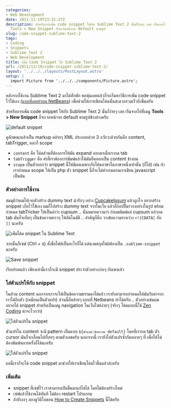 ```yaml
---
categories:
- Web Development
date: 2011-11-19T23:31:27Z
description: สำหรับการเพิ่ม code snippet ให้กับ Sublime Text 2 นั้นก็ง่ายๆ เลย เริ่มจากไปที่เมนู
  Tools > New Snippet ก็จะเจอหน้าจอ default ตามรูป
slug: code-snippet-sublime-text-2
tags:
- Coding
- Snippets
- Sublime Text 2
- Web Development
title: เพิ่ม Code Snippet ให้ Sublime Text 2
url: /2011/11/19/code-snippet-sublime-text-2/
layout: '../../../layouts/PostLayout.astro'
setup: |
  import Picture from '../../../components/Picture.astro';
---
```


หลังจากใช้งาน Sublime Text 2 มาได้สักพัก พอคุ้นเคยแล้วก็จะเริ่มหาวิธีการเพิ่ม code snippet ไว้ใช้เอง ([แบบที่เคยทำบน NetBeans](https://armno.in.th/2011/04/25/netbeans-tips-code-templates/)) เพื่อช่วยให้การเขียนโค้ดนั้นสะดวกรวดเร็วยิ่งขึ้นครับ

สำหรับการเพิ่ม code snippet ให้กับ Sublime Text 2 นั้นก็ง่ายๆ เลย เริ่มจากไปที่เมนู **Tools > New Snippet** ก็จะเจอหน้าจอ default ตามรูปข้างล่างครับ

![default snippet](https://files.armno.in.th/uploads/2011/11/default-snippet.jpg)

ดูลักษณะแล้วเป็น markup คล้ายๆ XML ประกอบด้วย 3 อวัยวะด้วยกันคือ content, tabTrigger, และก็ scope

* `content` คือ โค้ดส่วนที่ต้องการให้มัน expand ออกมาเมื่อเรากด tab
* `tabTrigger` คือ คำที่เราต้องการพิมพ์แล้วให้มันยืดออกเป็น content ข้างบน
* `scope` เป็นตัวบอกว่า snippet นี้ให้มีผลเฉพาะกับโค้ดภาษาใดภาษาหนึ่งเท่านั้น (ก็ได้) เช่น ถ้าเรากำหนด scope ให้เป็น php ตัว snippet นี้ก็จะไม่ทำงานตอนเราเขียน javascript เป็นต้น

### ตัวอย่างการใช้งาน

สมมุติว่าผมไปเจอตัวสร้าง dummy text น่ารักๆ อย่าง [CupcakeIpsum](http://cupcakeipsum.com/) แล้วถูกใจ อยากสร้าง snippet เก็บไว้ใช้เอง ผมก็ไปสร้าง dummy text จากในเว็บ แล้วก็ก๊อปปี้มาวางอย่างในรูป พร้อมกำหนด tabTricker ให้เป็นคำว่า cupsum .. นั่นหมายความว่า ถ้าผมพิมพ์แค่ cupsum แล้วกด tab มันก็จะยืดๆ เป็นข้อความยาวๆ ให้อัตโนมัติ .. สำคัญก็คือ วางข้อความระหว่าง `<![CDATA[` กับ `]]` นะครับ

![เพิ่มโค้ด snippet ใน Sublime Text](https://files.armno.in.th/uploads/2011/11/pasted-text.jpg)

จากนั้นก็เซฟ (Ctrl + s) ตั้งชื่อไฟล์เป็นอะไรก็ได้ แต่นามสกุลไฟล์ต้องเป็น `.sublime-snippet` นะครับ

![Save snippet](https://files.armno.in.th/uploads/2011/11/saved.jpg)

เรียบร้อยแล้ว เพียงเท่านี้เราก็จะมี snippet ประจำตัวอย่างง่ายๆ กับเขาแล้ว

### ใส่ตัวแปรให้กับ snippet

ในส่วน content นอกจากเราจะใส่เป็นข้อความธรรมดาได้แล้ว เรายังสามารถกำหนดให้มันรับค่าจากเราได้อีกตัว (เหมือนเป็นตัวแปร) ส่วนนี้ก็คล้ายๆ แบบที่ Netbeans ทำได้ครับ .. ตัวอย่างเช่นผมอยากได้ snippet สำหรับเป็นเมนู navigation ในเว็บไซต์ง่ายๆ (จริงๆ โค้ดแบบนี้ใช้ [Zen Coding](http://code.google.com/p/zen-coding/) น่าจะไวกว่า)

![ใส่ตัวแปรใน snippet](https://files.armno.in.th/uploads/2011/11/supernav.jpg)

ตัวแปรใน content จะมี pattern เป็นแบบ `${ตัวเลข:ข้อความ default}` โดยที่เรากด tab ตัว cursor มันก็จะเลื่อนไปเรื่อยๆ ตามตัวเลขครับ นอกจากนี้ เรายังใส่ตัวแปรซ้ำกันหลายๆ ที่ เพื่อให้ไม่ต้องพิมพ์หลายครั้งก็ได้นะครับ

![ใส่ตัวแปรใน snippet](https://files.armno.in.th/uploads/2011/11/supernav_repeat.jpg)

แค่นี้เราก็จะได้ code snippet มาช่วยให้เราเขียนโค้ดไวขึ้นแล้วล่ะครับ


### เพิ่มเติม

* snippet ที่เซฟไว้ เราสามารถเปิดขึ้นมาแก้ไขได้ โดยไม่ต้องสร้างใหม่
* เซฟแล้วใช้งานได้ทันที ไม่ต้อง restart โปรแกรม
* ถ้ายังงงๆ ลองดูวิดีโอตอน [How to Create Snippets](http://learncss.tutsplus.com/lesson/how-to-create-snippets/) นี้ได้ครับ
